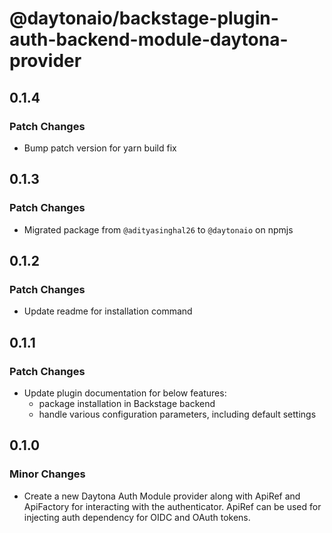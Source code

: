 # @daytonaio/backstage-plugin-auth-backend-module-daytona-provider

## 0.1.4

### Patch Changes

- Bump patch version for yarn build fix

## 0.1.3

### Patch Changes

- Migrated package from `@adityasinghal26` to `@daytonaio` on npmjs

## 0.1.2

### Patch Changes

- Update readme for installation command

## 0.1.1

### Patch Changes

- Update plugin documentation for below features:
  - package installation in Backstage backend
  - handle various configuration parameters, including default settings

## 0.1.0

### Minor Changes

- Create a new Daytona Auth Module provider along with ApiRef and ApiFactory for interacting with the authenticator. ApiRef can be used for injecting auth dependency for OIDC and OAuth tokens.
